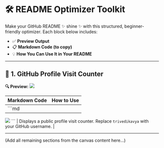# 🛠️ README Optimizer Toolkit

Make your GitHub README ✨ shine ✨ with this structured, beginner-friendly optimizer. Each block below includes:

- ✅ **Preview Output**
- 📋 **Markdown Code (to copy)**
- 💡 **How You Can Use It in Your README**

---

## 🚦 1. GitHub Profile Visit Counter

**🔍 Preview:**
[![](https://visitcount.itsvg.in/api?id=trivedikavya&icon=0&color=0)](https://visitcount.itsvg.in)

| Markdown Code | How to Use |
|---------------|-------------|
| ```md
[![](https://visitcount.itsvg.in/api?id=trivedikavya&icon=0&color=0)](https://visitcount.itsvg.in)
``` | Displays a public profile visit counter. Replace `trivedikavya` with your GitHub username. |

---

(Add all remaining sections from the canvas content here...)
